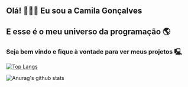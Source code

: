 ## Olá! 🙋🏻‍♀️ Eu sou a Camila Gonçalves
## E esse é o meu universo da programação 🌎 
### Seja bem vindo e fique à vontade para ver meus projetos 🖳
<!--
**CamilaVerso/CamilaVerso** is a ✨ _special_ ✨ repository because its `README.md` (this file) appears on your GitHub profile.


Here are some ideas to get you started:

- 🔭 I’m currently working on ...
- 🌱 I’m currently learning ...
- 👯 I’m looking to collaborate on ...
- 🤔 I’m looking for help with ...
- 💬 Ask me about ...
- 📫 How to reach me: ...
- 😄 Pronouns: ...
- ⚡ Fun fact: ...
-->

[![Top Langs](https://github-readme-stats-dun-rho-20.vercel.app/api/top-langs/?username=CamilaVerso&layout=compact&theme=tokyonight&)](https://github.com/CamilaVerso/github-readme-stats)

![Anurag's github stats](https://github-readme-stats-dun-rho-20.vercel.app/api?username=CamilaVerso&count_private=true&layout=compact&theme=tokyonight&show_icons=true)

